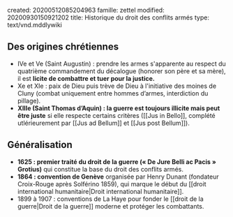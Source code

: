 created: 20200512085204963
famille: zettel
modified: 20200930150921202
title: Historique du droit des conflits armés
type: text/vnd.mddlywiki

## Des origines chrétiennes

* IVe et Ve (Saint Augustin) : prendre les armes s'apparente au respect du quatrième commandement du décalogue (honorer son père et sa mère), il est **licite de combattre et tuer pour la justice.**
* Xe et XIe : paix de Dieu puis trève de Dieu à l'initiative des moines de Cluny  (combat uniquement entre hommes d’armes, interdiction du pillage).
* **XIIIe (Saint Thomas d’Aquin) : la guerre est toujours illicite mais peut être juste** si elle respecte certains critères ([[Jus in Bello]], complété utlérieurement par [[Jus ad Bellum]] et [[Jus post Bellum]]).

## Généralisation

* **1625 : premier traité du droit de la guerre (« De Jure Belli ac Pacis » Grotius)** qui constitue la base du droit des conflits armés.
* **1864 : convention de Genève** organisée par Henry Dunant (fondateur Croix-Rouge après Solférino 1859), qui marque le début du [[droit international humanitaire|Droit international humanitaire]].
* 1899 à 1907 : conventions de La Haye pour fonder le [[droit de la guerre|Droit de la guerre]] moderne et protéger les combattants.
